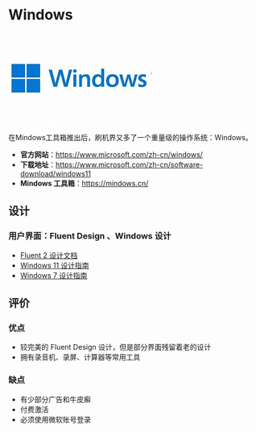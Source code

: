 # Windows

<img class="banner-img" src="./images/logo/windows.jpg" alt="LOGO"/>

在Mindows工具箱推出后，刷机界又多了一个重量级的操作系统：Windows。

* **官方网站**：<https://www.microsoft.com/zh-cn/windows/>
* **下载地址**：<https://www.microsoft.com/zh-cn/software-download/windows11>
* **Mindows 工具箱**：<https://mindows.cn/>

## 设计

### 用户界面：Fluent Design 、Windows 设计

* [Fluent 2 设计文档](https://fluent2.microsoft.design/)
* [Windows 11 设计指南](https://learn.microsoft.com/zh-cn/windows/apps/design/)
* [Windows 7 设计指南](https://learn.microsoft.com/zh-cn/windows/win32/uxguide/guidelines)

## 评价

<Score :scoreList="scoreList" />

### 优点

* 较完美的 Fluent Design 设计，但是部分界面残留着老的设计
* 拥有录音机、录屏、计算器等常用工具

### 缺点

* 有少部分广告和牛皮癣
* 付费激活
* 必须使用微软账号登录

<script setup>

// 在这里添加数据即可打分
const scoreList = [
    {
        name: "Jesse205",
        score: 4
    },
]

</script>
